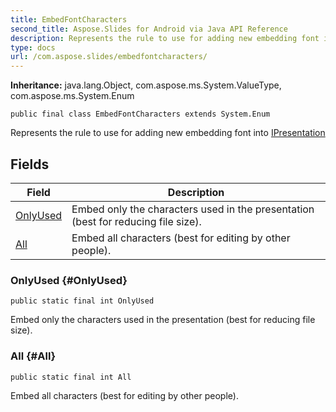 ```yaml
---
title: EmbedFontCharacters
second_title: Aspose.Slides for Android via Java API Reference
description: Represents the rule to use for adding new embedding font into
type: docs
url: /com.aspose.slides/embedfontcharacters/
---
```

**Inheritance:**
java.lang.Object, com.aspose.ms.System.ValueType, com.aspose.ms.System.Enum
```
public final class EmbedFontCharacters extends System.Enum
```

Represents the rule to use for adding new embedding font into [IPresentation](../../com.aspose.slides/ipresentation)
## Fields

| Field | Description |
| --- | --- |
| [OnlyUsed](#OnlyUsed) | Embed only the characters used in the presentation (best for reducing file size). |
| [All](#All) | Embed all characters (best for editing by other people). |
### OnlyUsed {#OnlyUsed}
```
public static final int OnlyUsed
```


Embed only the characters used in the presentation (best for reducing file size).

### All {#All}
```
public static final int All
```


Embed all characters (best for editing by other people).

